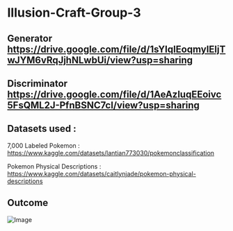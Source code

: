 # Illusion-Craft-Group-3

## Generator https://drive.google.com/file/d/1sYIqIEoqmyIEljTwJYM6vRqJjhNLwbUi/view?usp=sharing

## Discriminator https://drive.google.com/file/d/1AeAzluqEEoivc5FsQML2J-PfnBSNC7cI/view?usp=sharing

## Datasets used :

7,000 Labeled Pokemon : https://www.kaggle.com/datasets/lantian773030/pokemonclassification

Pokemon Physical Descriptions : https://www.kaggle.com/datasets/caitlynjade/pokemon-physical-descriptions

## Outcome

![Image](https://github.com/user-attachments/assets/cd7fa0bd-9699-4825-b4be-ce04b0e9ad41)
